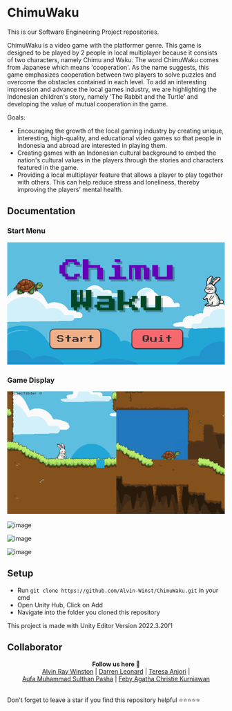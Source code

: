 # ChimuWaku
This is our Software Engineering Project repositories.

ChimuWaku is a video game with the platformer genre. This game is designed to be played by 2 people in local multiplayer because it consists of two characters, namely Chimu and Waku. The word ChimuWaku comes from Japanese which means 'cooperation'. As the name suggests, this game emphasizes cooperation between two players to solve puzzles and overcome the obstacles contained in each level. To add an interesting impression and advance the local games industry, we are highlighting the Indonesian children's story, namely 'The Rabbit and the Turtle' and developing the value of mutual cooperation in the game.

Goals:
- Encouraging the growth of the local gaming industry by creating unique, interesting, high-quality, and educational video games so that people in Indonesia and abroad are interested in playing them. 
- Creating games with an Indonesian cultural background to embed the nation's cultural values in the players through the stories and characters featured in the game. 
- Providing a local multiplayer feature that allows a player to play together with others. This can help reduce stress and loneliness, thereby improving the players' mental health.

## Documentation


### Start Menu
![Start Menu](ChimuWaku/image.png)
### Game Display
![Game Display](ChimuWaku/display.png)

![image](https://github.com/Alvin-Winst/ChimuWaku/assets/160451658/564f8479-80c6-4d7a-9ec1-6dd837cfd95d)

![image](https://github.com/Alvin-Winst/ChimuWaku/assets/160451658/da14f633-cd0d-4308-8722-8bd5c2311c1a)

![image](https://github.com/Alvin-Winst/ChimuWaku/assets/160451658/978dce96-27ee-4002-bb3e-162aae89183e)

## Setup
- Run ```git clone https://github.com/Alvin-Winst/ChimuWaku.git``` in your cmd
- Open Unity Hub, Click on Add
- Navigate into the folder you cloned this repository

This project is made with Unity Editor Version 2022.3.20f1

## Collaborator
<p align='center'>
  <b>Follow us here 🌿</b><br> 
  <a href="https://github.com/Alvin-Winst">Alvin Ray Winston</a> |
  <a href="https://github.com/Ren9x">Darren Leonard</a> |
  <a href="https://github.com/sethyrical">Teresa Anjori</a> |<br>
  <a href="https://github.com/aufamsp">Aufa Muhammad Sulthan Pasha</a> |
  <a href="https://github.com/FebyAgatha">Feby Agatha Christie Kurniawan</a><br><br>

  Don't forget to leave a star if you find this repository helpful ⭐⭐⭐⭐⭐
</p>
